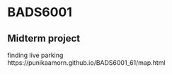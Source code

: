 # BADS6001
<h2>Midterm project</h2> 
finding live parking
<br>
https://punikaamorn.github.io/BADS6001_61/map.html

